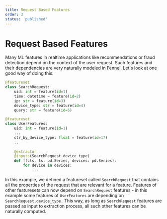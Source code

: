 ```yaml
---
title: Request Based Features
order: 3
status: 'published'
---
```


# Request Based Features

Many ML features in realtime applications like recommendations or fraud detection depend on the context of the user request. Such features and their dependencies are very naturally modeled in Fennel. Let's look at one good way of doing this:

```python
@featureset
class SearchRequest:
    uid: int = feature(id=1)
    time: datetime = feature(id=2)
    ip: str = feature(id=3)
    device_type: str = feature(id=4)
    query: str = feature(id=5)

@featureset
class UserFeatures:
    uid: int = feature(id=1)
    ...
    ctr_by_device_type: float = feature(id=17)
    ..
    
    @extractor
    @inputs(SearchRequest.device_type)
    def f(cls, ts: pd.Series, devices: pd.Series): 
        for device in devices:
            ...

```

In this example, we defined a featureset called `SearchRequest` that contains all the properties of the request that are relevant for a feature. Features of other featuresets can now depend on `SearchRequest` features - in this example some features of `UserFeatures` are depending on `SearchRequest.device_type.` This way, as long as `SearchRequest` features are passed as input to extraction process, all such other features can be naturally computed.
